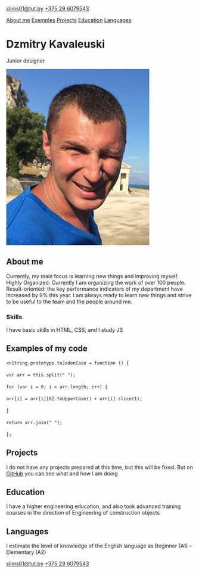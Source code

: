 <slims01@tut.by> [+375 29 6079543](tel:+375296079543)

[About me](#aboutme) [Exemples](#exemples) [Projects](#projects) [Education](#education) [Languages](#languages)
# **Dzmitry Kavaleuski**
Junior designer

![Dzmitry Kavaleuski](me.png)
## **About me**
Currently, my main focus is learning new things and improving myself.
Highly Organized: Currently I am organizing the work of over 100 people.
Result-oriented: the key performance indicators of my department have increased by 9% this year.
I am always ready to learn new things and strive to be useful to the team and the people around me.
### **Skills**
I have basic skills in HTML, CSS, and I study JS
## **Examples of my code**
``` 
<>String.prototype.toJadenCase = function () {

var arr = this.split(" ");

for (var i = 0; i < arr.length; i++) {

arr[i] = arr[i][0].toUpperCase() + arr[i].slice(1);  

}

return arr.join(" ");

};
```

## **Projects**
I do not have any projects prepared at this time, but this will be fixed.
But on [GitHub](https://github.com/DikkinsonD/rsschool-cv.git) you can see what and how I am doing
## **Education**
I have a higher engineering education,
and also took advanced training courses in the direction of
Engineering of construction objects
## **Languages**
I estimate the level of knowledge of the English language as Beginner (A1) - Elementary (A2)

slims01@tut.by [+375 29 6079543](tel:+375296079543)